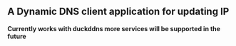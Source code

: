 ## A Dynamic DNS client application for updating IP
**Currently works with duckddns more services will be supported in the future**

